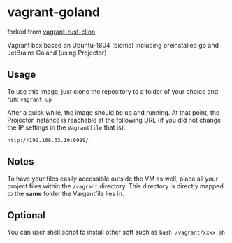 # vagrant-goland

forked from [vagrant-rust-clion](https://github.com/c1nema/vagrant-rust-clion)

Vagrant box based on Ubuntu-1804 (bionic) including preinstalled go and JetBrains Goland (using Projector)

## Usage

To use this image, just clone the repository to a folder of your choice and run: `vagrant up`

After a quick while, the image should be up and running. At that point, the Projector instance is reachable at the following URL (if you did not change the IP settings in the `Vagrantfile` that is):

```
http://192.168.33.10:9999/
```

## Notes

To have your files easily accessible outside the VM as well, place all your project files within the `/vagrant` directory. This directory is directly mapped to the **same** folder the Vargantfile lies in.

## Optional

You can user shell script to install other soft such as `bash /vagrant/xxxx.sh` 